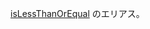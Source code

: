 <a href="#!/api/Ext.Version-method-isLessThanOrEqual" rel="Ext.Version-method-isLessThanOrEqual" class="docClass">isLessThanOrEqual</a>
のエリアス。
